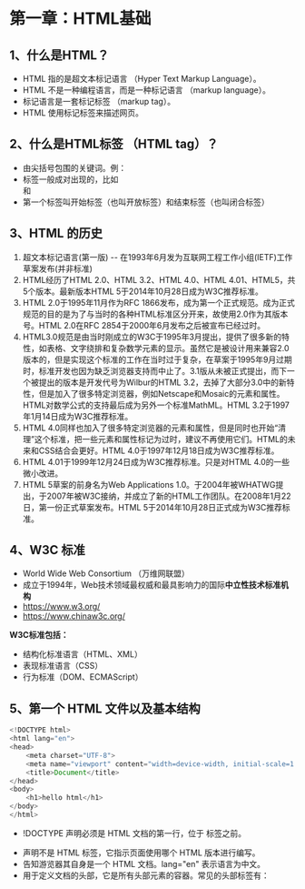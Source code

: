 # 第一章：HTML基础

## **1、什么是HTML？**

- HTML 指的是超文本标记语言 （Hyper Text Markup Language）。
- HTML 不是一种编程语言，而是一种标记语言 （markup language）。
- 标记语言是一套标记标签 （markup tag）。
- HTML 使用标记标签来描述网页。

## 2、什么是HTML标签 （HTML tag）？

- 由尖括号包围的关键词。例：<html>
- 标签一般成对出现的，比如 <div> 和 </div>
- 第一个标签叫开始标签（也叫开放标签）和结束标签（也叫闭合标签）

## 3、HTML 的历史

1.  超文本标记语言(第一版) -- 在1993年6月发为互联网工程工作小组(IETF)工作草案发布(并非标准)
2. HTML经历了HTML 2.0、HTML 3.2、HTML 4.0、HTML 4.01、HTML5，共5个版本。最新版本HTML 5于2014年10月28日成为W3C推荐标准。
3. HTML 2.0于1995年11月作为RFC 1866发布，成为第一个正式规范。成为正式规范的目的是为了与当时的各种HTML标准区分开来，故使用2.0作为其版本号。HTML 2.0在RFC 2854于2000年6月发布之后被宣布已经过时。
4. HTML3.0规范是由当时刚成立的W3C于1995年3月提出，提供了很多新的特性，如表格、文字绕排和复杂数学元素的显示。虽然它是被设计用来兼容2.0版本的，但是实现这个标准的工作在当时过于复杂，在草案于1995年9月过期时，标准开发也因为缺乏浏览器支持而中止了。3.1版从未被正式提出，而下一个被提出的版本是开发代号为Wilbur的HTML 3.2，去掉了大部分3.0中的新特性，但是加入了很多特定浏览器，例如Netscape和Mosaic的元素和属性。HTML对数学公式的支持最后成为另外一个标准MathML。HTML 3.2于1997年1月14日成为W3C推荐标准。
5. HTML 4.0同样也加入了很多特定浏览器的元素和属性，但是同时也开始“清理”这个标准，把一些元素和属性标记为过时，建议不再使用它们。HTML的未来和CSS结合会更好。HTML 4.0于1997年12月18日成为W3C推荐标准。
6. HTML 4.01于1999年12月24日成为W3C推荐标准。只是对HTML 4.0的一些微小改进。
7. HTML 5草案的前身名为Web Applications 1.0。于2004年被WHATWG提出，于2007年被W3C接纳，并成立了新的HTML工作团队。在2008年1月22日，第一份正式草案发布。HTML 5于2014年10月28日正式成为W3C推荐标准。

## 4、W3C 标准

- World Wide Web Consortium （万维网联盟）
- 成立于1994年，Web技术领域最权威和最具影响力的国际**中立性技术标准机构**
- https://www.w3.org/
- https://www.chinaw3c.org/

**W3C标准包括：**

- 结构化标准语言（HTML、XML）
- 表现标准语言（CSS）
- 行为标准（DOM、ECMAScript）

## **5、第一个 HTML 文件以及基本结构**

```javascript
<!DOCTYPE html>
<html lang="en">
<head>
    <meta charset="UTF-8">
    <meta name="viewport" content="width=device-width, initial-scale=1.0">
    <title>Document</title>
</head>
<body>
    <h1>hello html</h1>
</body>
</html>
```

- !DOCTYPE 声明必须是 HTML 文档的第一行，位于 <html>  标签之前。

- <!DOCTYPE> 声明不是 HTML 标签，它指示页面使用哪个 HTML 版本进行编写。

- <html> 告知游览器其自身是一个 HTML 文档。lang="en" 表示语言为中文。

- <head>  用于定义文档的头部，它是所有头部元素的容器。常见的头部标签有：<base> <link> <meta> <script> <style> 和 <title> 等。

- meta : 元信息通用标签

  - 常用写法：

    - <meta charset="utf-8" /> : 定义解析文档的格式，建议放在第一行。

    - <meta http-equiv=”content-type”content=”text/html;charset=utf-8” />：同时添加content-type这个http头，并且指定了http编码格式。

    -   <meta name=”viewport”content=”width=device-width,initial-scale=1,minimum-scale=1,masimum-scale=1,user-scalab=no” />：针对viewport的标准的适配移动端的meta元信息

    - description：页面描述，可能被用于搜索引擎或者其他场合。

    - keywords：页面关键字，对于seo场景非常关键。

- title : 文档的标题。

- body： 定义文档的主体。body 元素包含文档的所有内容。





# 第二章：HTML标签

